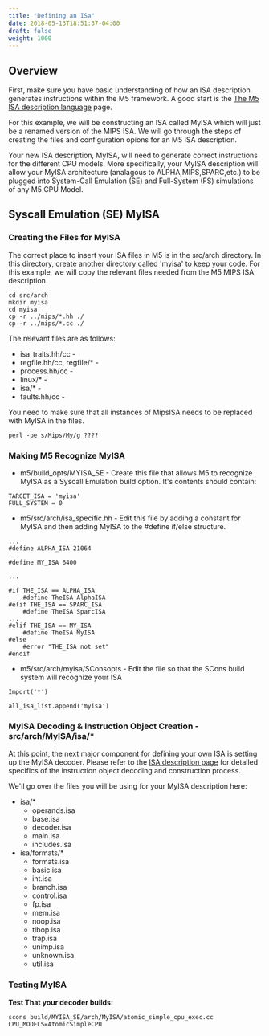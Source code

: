 ```yaml
---
title: "Defining an ISa"
date: 2018-05-13T18:51:37-04:00
draft: false
weight: 1000
---
```


## Overview

First, make sure you have basic understanding of how an ISA description
generates instructions within the M5 framework. A good start is the [The
M5 ISA description language](The_M5_ISA_description_language "wikilink")
page.

For this example, we will be constructing an ISA called MyISA which will
just be a renamed version of the MIPS ISA. We will go through the steps
of creating the files and configuration opions for an M5 ISA
description.

Your new ISA description, MyISA, will need to generate correct
instructions for the different CPU models. More specifically, your MyISA
description will allow your MyISA architecture (analagous to
ALPHA,MIPS,SPARC,etc.) to be plugged into System-Call Emulation (SE) and
Full-System (FS) simulations of any M5 CPU Model.

## Syscall Emulation (SE) MyISA

### Creating the Files for MyISA

The correct place to insert your ISA files in M5 is in the src/arch
directory. In this directory, create another directory called 'myisa' to
keep your code. For this example, we will copy the relevant files needed
from the M5 MIPS ISA description.

    cd src/arch
    mkdir myisa
    cd myisa
    cp -r ../mips/*.hh ./
    cp -r ../mips/*.cc ./

The relevant files are as follows:

  - isa_traits.hh/cc - <explanation here>
  - regfile.hh/cc, regfile/\* - <explanation here>
  - process.hh/cc - <explanation here>
  - linux/\* - <explanation here>
  - isa/\* - <explanation here>
  - faults.hh/cc - <explanation here>

You need to make sure that all instances of MipsISA needs to be replaced
with MyISA in the files.

    perl -pe s/Mips/My/g ????

### Making M5 Recognize MyISA

  - m5/build_opts/MYISA_SE - Create this file that allows M5 to
    recognize MyISA as a Syscall Emulation build option. It's contents
    should contain:

<!-- end list -->

    TARGET_ISA = 'myisa'
    FULL_SYSTEM = 0

  - m5/src/arch/isa_specific.hh - Edit this file by adding a constant
    for MyISA and then adding MyISA to the \#define if/else structure.

<!-- end list -->

    ...
    #define ALPHA_ISA 21064
    ...
    #define MY_ISA 6400

    ...

    #if THE_ISA == ALPHA_ISA
        #define TheISA AlphaISA
    #elif THE_ISA == SPARC_ISA
        #define TheISA SparcISA
    ...
    #elif THE_ISA == MY_ISA
        #define TheISA MyISA
    #else
        #error "THE_ISA not set"
    #endif

  - m5/src/arch/myisa/SConsopts - Edit the file so that the SCons build
    system will recognize your ISA

<!-- end list -->

    Import('*')

    all_isa_list.append('myisa')

### MyISA Decoding & Instruction Object Creation - src/arch/MyISA/isa/\*

At this point, the next major component for defining your own ISA is
setting up the MyISA decoder. Please refer to the [ISA description
page](ISA_description_system "wikilink") for detailed specifics of the
instruction object decoding and construction process.

We'll go over the files you will be using for your MyISA description
here:

  - isa/\*
      - operands.isa
      - base.isa
      - decoder.isa
      - main.isa
      - includes.isa
  - isa/formats/\*
      - formats.isa
      - basic.isa
      - int.isa
      - branch.isa
      - control.isa
      - fp.isa
      - mem.isa
      - noop.isa
      - tlbop.isa
      - trap.isa
      - unimp.isa
      - unknown.isa
      - util.isa

### Testing MyISA

**Test That your decoder
    builds:**

    scons build/MYISA_SE/arch/MyISA/atomic_simple_cpu_exec.cc CPU_MODELS=AtomicSimpleCPU
